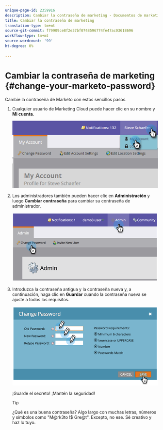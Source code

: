 ```yaml
---
unique-page-id: 2359916
description: Cambiar la contraseña de marketing - Documentos de marketing - Documentación del producto
title: Cambiar la contraseña de marketing
translation-type: tm+mt
source-git-commit: f79909ce8f2e37bf0748596774fe47ac03618696
workflow-type: tm+mt
source-wordcount: '99'
ht-degree: 0%

---
```



# Cambiar la contraseña de marketing {#change-your-marketo-password}

Cambie la contraseña de Marketo con estos sencillos pasos.

1. Cualquier usuario de Marketing Cloud puede hacer clic en su nombre y **Mi cuenta**.

   ![](assets/image2015-11-10-10-3a40-3a8.png)

1. Los administradores también pueden hacer clic en **Administración** y luego **Cambiar contraseña** para cambiar su contraseña de administrador.

   ![](assets/image2014-9-10-9-3a43-3a47.png)

1. Introduzca la contraseña antigua y la contraseña nueva y, a continuación, haga clic en **Guardar** cuando la contraseña nueva se ajuste a todos los requisitos.

   ![](assets/image2014-9-10-9-3a44-3a2.png)

   ¡Guarde el secreto! ¡Mantén la seguridad!

   >[!TIP]
   >
   >¿Qué es una buena contraseña? Algo largo con muchas letras, números y símbolos como &quot;M@rk3to !$ Gre@t&quot;. Excepto, no ese. Sé creativo y haz lo tuyo.

